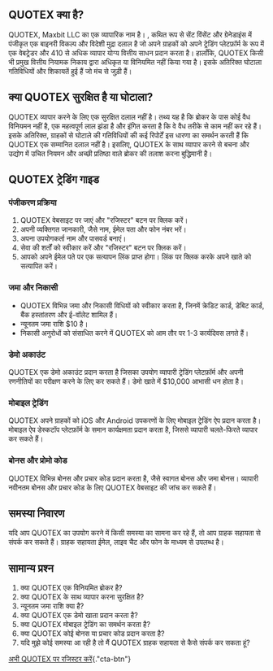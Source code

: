 ## QUOTEX क्या है?

QUOTEX, Maxbit LLC का एक व्यापारिक नाम है। , कथित रूप से सेंट विंसेंट और ग्रेनेडाइंस
में पंजीकृत एक बाइनरी विकल्प और विदेशी मुद्रा दलाल है जो अपने ग्राहकों को अपने ट्रेडिंग
प्लेटफ़ॉर्म के रूप में एक वेबट्रेडर और 410 से अधिक व्यापार योग्य वित्तीय साधन प्रदान
करता है। हालाँकि, QUOTEX किसी भी प्रमुख वित्तीय नियामक निकाय द्वारा अधिकृत या
विनियमित नहीं किया गया है। इसके अतिरिक्त घोटाला गतिविधियों और शिकायतें हुई हैं जो
मंच से जुड़ी हैं।

## क्या QUOTEX सुरक्षित है या घोटाला?

QUOTEX व्यापार करने के लिए एक सुरक्षित दलाल नहीं है। तथ्य यह है कि ब्रोकर के पास
कोई वैध विनियमन नहीं है, एक महत्वपूर्ण लाल झंडा है और इंगित करता है कि वे वैध तरीके से
काम नहीं कर रहे हैं। इसके अतिरिक्त, ग्राहकों से घोटाले की गतिविधियों की कई रिपोर्टें
इस धारणा का समर्थन करती हैं कि QUOTEX एक सम्मानित दलाल नहीं है। इसलिए, QUOTEX
के साथ व्यापार करने से बचना और उद्योग में उचित नियमन और अच्छी प्रतिष्ठा वाले ब्रोकर
की तलाश करना बुद्धिमानी है।

## QUOTEX ट्रेडिंग गाइड

### पंजीकरण प्रक्रिया

1.  QUOTEX वेबसाइट पर जाएं और "रजिस्टर" बटन पर क्लिक करें।
2.  अपनी व्यक्तिगत जानकारी, जैसे नाम, ईमेल पता और फोन नंबर भरें।
3.  अपना उपयोगकर्ता नाम और पासवर्ड बनाएं।
4.  सेवा की शर्तों को स्वीकार करें और "रजिस्टर" बटन पर क्लिक करें।
5.  आपको अपने ईमेल पते पर एक सत्यापन लिंक प्राप्त होगा। लिंक पर क्लिक करके अपने खाते
    को सत्यापित करें।

### जमा और निकासी

-   QUOTEX विभिन्न जमा और निकासी विधियों को स्वीकार करता है, जिनमें क्रेडिट
    कार्ड, डेबिट कार्ड, बैंक हस्तांतरण और ई-वॉलेट शामिल हैं।
-   न्यूनतम जमा राशि \$10 है।
-   निकासी अनुरोधों को संसाधित करने में QUOTEX को आम तौर पर 1-3 कार्यदिवस लगते
    हैं।

### डेमो अकाउंट

QUOTEX एक डेमो अकाउंट प्रदान करता है जिसका उपयोग व्यापारी ट्रेडिंग प्लेटफ़ॉर्म और
अपनी रणनीतियों का परीक्षण करने के लिए कर सकते हैं। डेमो खाते में \$10,000 आभासी धन
होता है।

### मोबाइल ट्रेडिंग

QUOTEX अपने ग्राहकों को iOS और Android उपकरणों के लिए मोबाइल ट्रेडिंग ऐप प्रदान
करता है। मोबाइल ऐप डेस्कटॉप प्लेटफ़ॉर्म के समान कार्यक्षमता प्रदान करता है, जिससे
व्यापारी चलते-फिरते व्यापार कर सकते हैं।

### बोनस और प्रोमो कोड

QUOTEX विभिन्न बोनस और प्रचार कोड प्रदान करता है, जैसे स्वागत बोनस और जमा बोनस।
व्यापारी नवीनतम बोनस और प्रचार कोड के लिए QUOTEX वेबसाइट की जांच कर सकते हैं।

## समस्या निवारण

यदि आप QUOTEX का उपयोग करने में किसी समस्या का सामना कर रहे हैं, तो आप ग्राहक
सहायता से संपर्क कर सकते हैं। ग्राहक सहायता ईमेल, लाइव चैट और फोन के माध्यम से उपलब्ध
है।

## सामान्य प्रश्न

1.  क्या QUOTEX एक विनियमित ब्रोकर है?
2.  क्या QUOTEX के साथ व्यापार करना सुरक्षित है?
3.  न्यूनतम जमा राशि क्या है?
4.  क्या QUOTEX एक डेमो खाता प्रदान करता है?
5.  क्या QUOTEX मोबाइल ट्रेडिंग का समर्थन करता है?
6.  क्या QUOTEX कोई बोनस या प्रचार कोड प्रदान करता है?
7.  यदि मुझे कोई समस्या आ रही है तो मैं QUOTEX ग्राहक सहायता से कैसे संपर्क कर सकता
    हूं?

[अभी QUOTEX पर रजिस्टर
करें](\%22https://traff.sbs/brokerqxsignup\%22){."cta-btn"}

